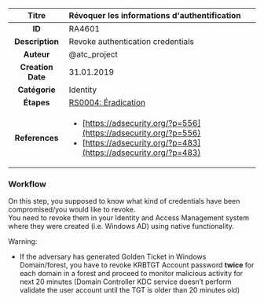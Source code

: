 | Titre                       | Révoquer les informations d'authentification         |
|:---------------------------:|:--------------------|
| **ID**                      | RA4601            |
| **Description**             | Revoke authentication credentials   |
| **Auteur**                  | @atc_project        |
| **Creation Date**           | 31.01.2019 |
| **Catégorie**                | Identity      |
| **Étapes**                   |[RS0004: Éradication](../Response_Stages/RS0004.md)| 
| **References** |<ul><li>[https://adsecurity.org/?p=556](https://adsecurity.org/?p=556)</li><li>[https://adsecurity.org/?p=483](https://adsecurity.org/?p=483)</li></ul>|

### Workflow

On this step, you supposed to know what kind of credentials have been compromised/you would like to revoke.  
You need to revoke them in your Identity and Access Management system where they were created (i.e. Windows AD) using native functionality.  

Warning:  

- If the adversary has generated Golden Ticket in Windows Domain/forest, you have to revoke KRBTGT Account password **twice** for each domain in a forest and proceed to monitor malicious activity for next 20 minutes (Domain Controller KDC service doesn’t perform validate the user account until the TGT is older than 20 minutes old)
